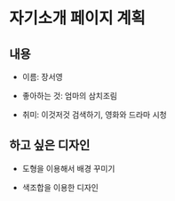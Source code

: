# 자기소개 페이지 계획

## 내용

- 이름: 장서영

- 좋아하는 것: 엄마의 삼치조림

- 취미: 이것저것 검색하기, 영화와 드라마 시청

## 하고 싶은 디자인

- 도형을 이용해서 배경 꾸미기

- 색조합을 이용한 디자인



 

